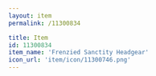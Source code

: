 ```yaml
---
layout: item
permalink: /11300834

title: Item
id: 11300834
item_name: 'Frenzied Sanctity Headgear'
icon_url: 'item/icon/11300746.png'
---
```

